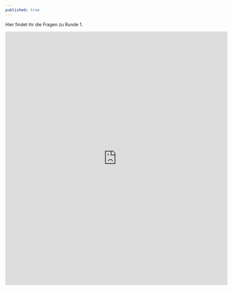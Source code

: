 ```yaml
---
published: true
---
```

Hier findet ihr die Fragen zu Runde 1.

<iframe src="https://docs.google.com/forms/d/e/1FAIpQLScuOW7rPadtDGnPfkqESSaopIayB6rBiRayAoFU2kLmvY2G5Q/viewform?embedded=true" width="700" height="800" frameborder="0" marginheight="0" marginwidth="10"></iframe>

